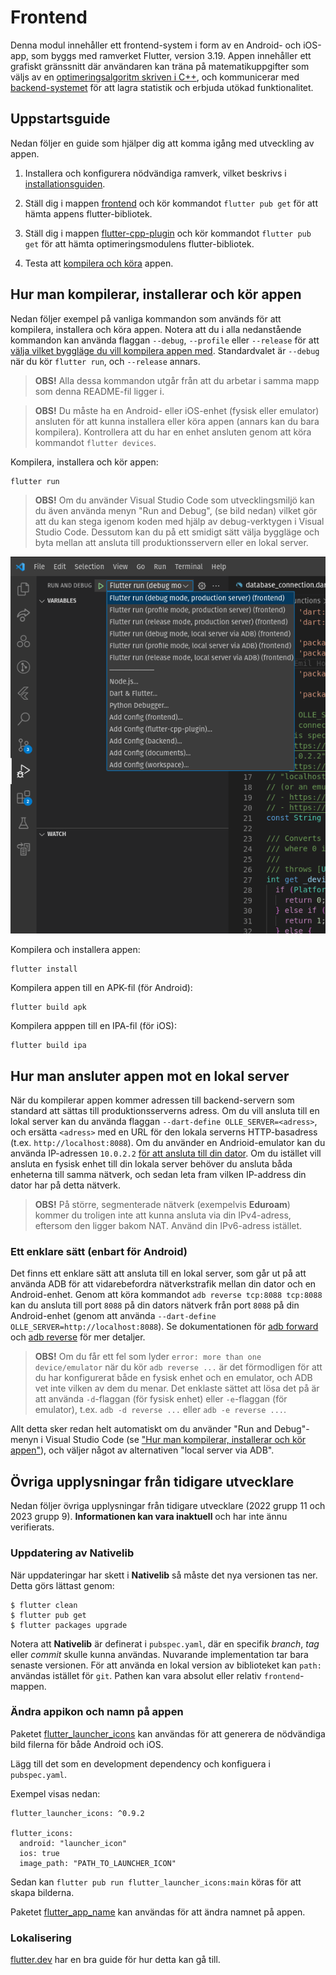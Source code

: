 # Frontend

Denna modul innehåller ett frontend-system i form av en Android- och iOS-app,
som byggs med ramverket Flutter, version 3.19. Appen innehåller ett grafiskt gränssnitt där
användaren kan träna på matematikuppgifter som väljs av en
[optimeringsalgoritm skriven i C++](../flutter-cpp-plugin/), och kommunicerar
med [backend-systemet](../backend/) för att lagra statistik och erbjuda
utökad funktionalitet.

## Uppstartsguide

Nedan följer en guide som hjälper dig att komma igång med utveckling av appen.

1. Installera och konfigurera nödvändiga ramverk, vilket beskrivs i [installationsguiden](./INSTALLATION_GUIDE.md).

2. Ställ dig i mappen [frontend](./) och kör kommandot `flutter pub get` för att hämta appens flutter-bibliotek.

3. Ställ dig i mappen [flutter-cpp-plugin](../flutter-cpp-plugin/) och kör kommandot `flutter pub get`
för att hämta optimeringsmodulens flutter-bibliotek.

4. Testa att [kompilera och köra](#hur-man-kompilerar-installerar-och-kör-appen) appen.

## Hur man kompilerar, installerar och kör appen

Nedan följer exempel på vanliga kommandon som används för att kompilera, installera och köra appen.
Notera att du i alla nedanstående kommandon kan använda flaggan `--debug`, `--profile` eller `--release` för att
[välja vilket byggläge du vill kompilera appen med](https://docs.flutter.dev/testing/build-modes).
Standardvalet är `--debug` när du kör `flutter run`, och `--release` annars.

> **OBS!** Alla dessa kommandon utgår från att du arbetar i samma mapp som denna README-fil ligger i.

> **OBS!** Du måste ha en Android- eller iOS-enhet (fysisk eller emulator) ansluten för att kunna installera eller köra appen
(annars kan du bara kompilera). Kontrollera att du har en enhet ansluten genom att köra kommandot `flutter devices`.

Kompilera, installera och kör appen:

```
flutter run
```

> **OBS!** Om du använder Visual Studio Code som utvecklingsmiljö kan du även använda menyn "Run and Debug",
> (se bild nedan) vilket gör att du kan stega igenom koden med hjälp av debug-verktygen i Visual Studio Code.
> Dessutom kan du på ett smidigt sätt välja byggläge och byta mellan att ansluta till produktionsservern
> eller en lokal server.

![vscode_launch_configs](./images/vscode_launch_configs.png)

Kompilera och installera appen:

```
flutter install
```

Kompilera appen till en APK-fil (för Android):

```
flutter build apk
```

Kompilera apppen till en IPA-fil (för iOS):

```
flutter build ipa
```

## Hur man ansluter appen mot en lokal server

När du kompilerar appen kommer adressen till backend-servern som standard att sättas till
produktionsserverns adress. Om du vill ansluta till en lokal server kan du använda
flaggan `--dart-define OLLE_SERVER=<adress>`, och ersätta `<adress>` med en URL för den
lokala serverns HTTP-basadress (t.ex. `http://localhost:8088`). Om du använder en Andrioid-emulator
kan du använda IP-adressen `10.0.2.2` [för att ansluta till din dator](https://developer.android.com/studio/run/emulator-networking).
Om du istället vill ansluta en fysisk enhet till din lokala server behöver du ansluta båda
enheterna till samma nätverk, och sedan leta fram vilken IP-address din dator har på detta nätverk.

> **OBS!** På större, segmenterade nätverk (exempelvis **Eduroam**) kommer du troligen inte att kunna
> ansluta via din IPv4-adress, eftersom den ligger bakom NAT. Använd din IPv6-adress istället.

### Ett enklare sätt (enbart för Android)

Det finns ett enklare sätt att ansluta till en lokal server, som går ut på att använda ADB
för att vidarebefordra nätverkstrafik mellan din dator och en Android-enhet. Genom att köra
kommandot `adb reverse tcp:8088 tcp:8088` kan du ansluta till port `8088` på din dators nätverk
från port `8088` på din Android-enhet (genom att använda `--dart-define OLLE_SERVER=http://localhost:8088`).
Se dokumentationen för [adb forward](https://developer.android.com/tools/adb#forwardports) och
[adb reverse](https://android.googlesource.com/platform/system/core/+/252586941934d23073a8d167ec240b221062505f) för mer detaljer.

> **OBS!** Om du får ett fel som lyder `error: more than one device/emulator` när du kör `adb reverse ...`
> är det förmodligen för att du har konfigurerat både en fysisk enhet och en emulator, och ADB vet inte vilken av dem du menar.
> Det enklaste sättet att lösa det på är att använda `-d`-flaggan (för fysisk enhet) eller `-e`-flaggan (för emulator),
> t.ex. `adb -d reverse ...` eller `adb -e reverse ...`.

Allt detta sker redan helt automatiskt om du använder "Run and Debug"-menyn i Visual Studio Code
(se ["Hur man kompilerar, installerar och kör appen"](#hur-man-kompilerar-installerar-och-kör-appen)),
och väljer något av alternativen "local server via ADB".

## Övriga upplysningar från tidigare utvecklare

Nedan följer övriga upplysningar från tidigare utvecklare (2022 grupp 11 och 2023 grupp 9).
**Informationen kan vara inaktuell** och har inte ännu verifierats.

### Uppdatering av Nativelib

När uppdateringar har skett i **Nativelib** så måste det nya versionen tas ner. Detta görs lättast genom:
```
$ flutter clean
$ flutter pub get
$ flutter packages upgrade
```

Notera att **Nativelib** är definerat i `pubspec.yaml`, där en specifik *branch*, *tag* eller *commit* skulle kunna användas. Nuvarande implementation tar bara senaste versionen. För att använda en lokal version av biblioteket kan `path:` användas istället för `git`. Pathen kan vara absolut eller relativ `frontend`-mappen.

###  Ändra appikon och namn på appen

Paketet [flutter_launcher_icons](https://pub.dev/packages/flutter_launcher_icons) kan användas för att generera de nödvändiga bild filerna för både Android och iOS. 

Lägg till det som en development dependency och konfiguera i `pubspec.yaml`.

Exempel visas nedan:

```
flutter_launcher_icons: ^0.9.2

flutter_icons:
  android: "launcher_icon"
  ios: true
  image_path: "PATH_TO_LAUNCHER_ICON"
```

Sedan kan `flutter pub run flutter_launcher_icons:main` köras för att skapa bilderna.

Paketet [flutter_app_name](https://pub.dev/packages/flutter_app_name) kan användas för att ändra namnet på appen.

### Lokalisering
[flutter.dev](https://docs.flutter.dev/development/accessibility-and-localization/internationalization) har en bra guide för hur detta kan gå till.
